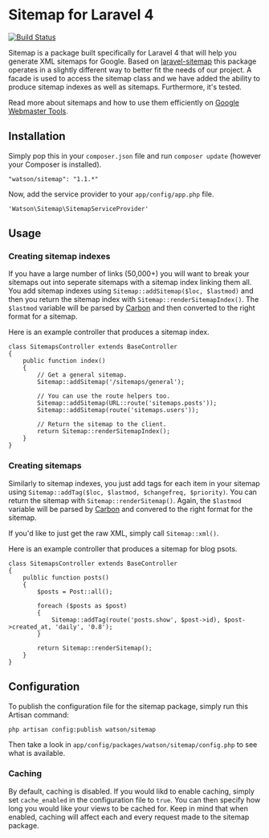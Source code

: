 Sitemap for Laravel 4
=====================

[![Build Status](https://travis-ci.org/dwightwatson/sitemap.png?branch=master)](https://travis-ci.org/dwightwatson/sitemap)

Sitemap is a package built specifically for Laravel 4 that will help you generate XML sitemaps for Google. Based on [laravel-sitemap](https://github.com/RoumenDamianoff/laravel-sitemap) this package operates in a slightly different way to better fit the needs of our project. A facade is used to access the sitemap class and we have added the ability to produce sitemap indexes as well as sitemaps. Furthermore, it's tested.

Read more about sitemaps and how to use them efficiently on [Google Webmaster Tools](https://support.google.com/webmasters/answer/156184?hl=en).

## Installation

Simply pop this in your `composer.json` file and run `composer update` (however your Composer is installed).

    "watson/sitemap": "1.1.*"

Now, add the service provider to your `app/config/app.php` file.

    'Watson\Sitemap\SitemapServiceProvider'

## Usage

### Creating sitemap indexes
If you have a large number of links (50,000+) you will want to break your sitemaps out into seperate sitemaps with a sitemap index linking them all. You add sitemap indexes using `Sitemap::addSitemap($loc, $lastmod)` and then you return the sitemap index with `Sitemap::renderSitemapIndex()`. The `$lastmod` variable will be parsed by [Carbon](https://github.com/briannesbitt/Carbon) and then converted to the right format for a sitemap.

Here is an example controller that produces a sitemap index.

```
class SitemapsController extends BaseController
{
	public function index()
	{
		// Get a general sitemap.
		Sitemap::addSitemap('/sitemaps/general');

		// You can use the route helpers too.
		Sitemap::addSitemap(URL::route('sitemaps.posts'));
		Sitemap::addSitemap(route('sitemaps.users'));

		// Return the sitemap to the client.
		return Sitemap::renderSitemapIndex();
	}
}
```

### Creating sitemaps
Similarly to sitemap indexes, you just add tags for each item in your sitemap using `Sitemap::addTag($loc, $lastmod, $changefreq, $priority)`. You can return the sitemap with `Sitemap::renderSitemap()`. Again, the `$lastmod` variable will be parsed by [Carbon](https://github.com/briannesbitt/Carbon) and convered to the right format for the sitemap.

If you'd like to just get the raw XML, simply call `Sitemap::xml()`.

Here is an example controller that produces a sitemap for blog psots.

```
class SitemapsController extends BaseController
{
	pulblic function posts()
	{
		$posts = Post::all();

		foreach ($posts as $post)
		{
			Sitemap::addTag(route('posts.show', $post->id), $post->created_at, 'daily', '0.8');
		}

		return Sitemap::renderSitemap();
	}
}
```

## Configuration

To publish the configuration file for the sitemap package, simply run this Artisan command:

    php artisan config:publish watson/sitemap

Then take a look in `app/config/packages/watson/sitemap/config.php` to see what is available.

### Caching

By default, caching is disabled. If you would likd to enable caching, simply set `cache_enabled` in the configuration file to `true`. You can then specify how long you would like your views to be cached for. Keep in mind that when enabled, caching will affect each and every request made to the sitemap package.

